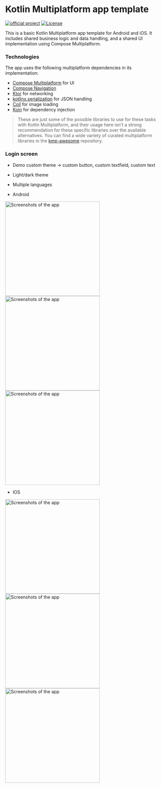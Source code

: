 # Kotlin Multiplatform app template

[![official project](http://jb.gg/badges/official.svg)](https://confluence.jetbrains.com/display/ALL/JetBrains+on+GitHub)
[![License](https://img.shields.io/badge/License-Apache_2.0-blue.svg)](https://opensource.org/licenses/Apache-2.0)

This is a basic Kotlin Multiplatform app template for Android and iOS. It includes shared business logic and data handling, and a shared UI implementation using Compose Multiplatform.

### Technologies

The app uses the following multiplatform dependencies in its implementation:

- [Compose Multiplatform](https://jb.gg/compose) for UI
- [Compose Navigation](https://www.jetbrains.com/help/kotlin-multiplatform-dev/compose-navigation-routing.html)
- [Ktor](https://ktor.io/) for networking
- [kotlinx.serialization](https://github.com/Kotlin/kotlinx.serialization) for JSON handling
- [Coil](https://github.com/coil-kt/coil) for image loading
- [Koin](https://github.com/InsertKoinIO/koin) for dependency injection

> These are just some of the possible libraries to use for these tasks with Kotlin Multiplatform, and their usage here isn't a strong recommendation for these specific libraries over the available alternatives. You can find a wide variety of curated multiplatform libraries in the [kmp-awesome](https://github.com/terrakok/kmp-awesome) repository.

### Login screen

- Demo custom theme -> custom button, custom textfield, custom text
- Light/dark theme
- Multiple languages

- Android

<img src="images/SignIn_Screen_Android_Light.png" alt="Screenshots of the app" width="300"/> <img src="images/SignIn_Screen_Android_Dark.png" alt="Screenshots of the app" width="300"/>
<img src="images/Android_Vietnamese.png" alt="Screenshots of the app" width="300"/>

- IOS

<img src="images/SignIn_Screen_iOS_Light.png" alt="Screenshots of the app" width="300"/> <img src="images/SignIn_Screen_iOS_Dark.png" alt="Screenshots of the app" width="300"/>
<img src="images/IOS_Vietnamese.png" alt="Screenshots of the app" width="300"/>